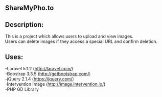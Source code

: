 ## ShareMyPho.to

## Description:

This is a project which allows users to upload and view images.  
Users can delete images if they access a special URL and confirm deletion.

## Uses:

-Laravel 5.1.2 (http://laravel.com/)  
-Boostrap 3.3.5 (http://getbootstrap.com/)  
-jQuery 2.1.4 (https://jquery.com/)  
-Intervention Image (http://image.intervention.io/)  
-PHP GD Library  